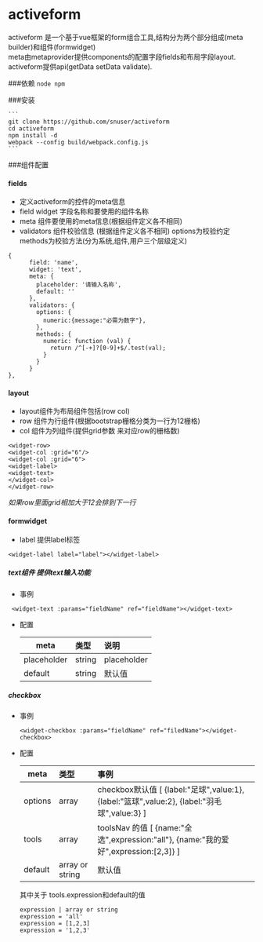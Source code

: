 # activeform
activeform 是一个基于vue框架的form组合工具,结构分为两个部分组成(meta builder)和组件(formwidget)<br/>
meta由metaprovider提供components的配置字段fields和布局字段layout.  activeform提供api(getData setData validate).<br/>




###依赖
    ```
    node
    npm
    ```

###安装

    ```
    git clone https://github.com/snuser/activeform
    cd activeform
    npm install -d
    webpack --config build/webpack.config.js
    ```

###组件配置
#### fields
- 定义activeform的控件的meta信息
- field widget 字段名称和要使用的组件名称
- meta 组件要使用的meta信息(根据组件定义各不相同)
- validators 组件校验信息 (根据组件定义各不相同)  options为校验约定  methods为校验方法(分为系统,组件,用户三个层级定义)
```
{
      field: 'name',
      widget: 'text',
      meta: {
        placeholder: '请输入名称',
        default: ''
      },
      validators: {
        options: {
          numeric:{message:"必需为数字"},
        },
        methods: {
          numeric: function (val) {
            return /^[-+]?[0-9]+$/.test(val);
          }
        }
      }
},
```
#### layout
- layout组件为布局组件包括(row col)
- row 组件为行组件(根据bootstrap栅格分类为一行为12栅格)
- col 组件为列组件(提供grid参数 来对应row的栅格数)
```
<widget-row>
<widget-col :grid="6"/>
<widget-col :grid="6">
<widget-label>
<widget-text>
</widget-col>
</widget-row>
```
_如果row里面grid相加大于12会排到下一行_

#### formwidget
- label 提供label标签
```
<widget-label label="label"></widget-label>
```

##### text组件 提供text输入功能
- 事例
```
 <widget-text :params="fieldName" ref="fieldName"></widget-text>
```
- 配置

    | meta|类型  |说明
    |---|:----|:----|
    | placeholder  | string | placeholder|
    |default | string |    默认值|


##### checkbox

- 事例

    ```
    <widget-checkbox :params="fieldName" ref="filedName"></widget-checkbox>
    ```

- 配置

    | meta | 类型 |事例|
    |---|:----|:----|
    | options  | array | checkbox默认值 [ {label:"足球",value:1}, {label:"篮球",value:2}, {label:"羽毛球",value:3} ]    |  
    | tools    | array | toolsNav 的值 [ {name:"全选",expression:"all"}, {name:"我的爱好",expression:[2,3]} ] |
    | default  | array or string| 默认值|
    其中关于 tools.expression和default的值
    ```
    expression | array or string 
    expression = 'all'
    expression = [1,2,3]
    expression = '1,2,3'
    ```
